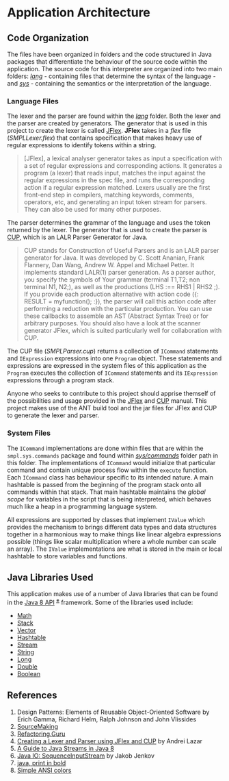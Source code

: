 # Application Architecture

## Code Organization

The files have been organized in folders and the code structured in Java packages that differentiate the behaviour of the source code within the application. The source code for this interpreter are organized into two main folders: _[lang](lang)_ - containing files that determine the syntax of the language - and _[sys](sys)_ - containing the semantics or the interpretation of the language.

### Language Files

The lexer and the parser are found within the _[lang](lang)_ folder. Both the lexer and the parser are created by generators. The generator that is used in this project to create the lexer is called [JFlex](https://jflex.de/manual.html). **JFlex** takes in a _flex_ file (_SMPLLexer.flex_) that contains specification that makes heavy use of regular expressions to identify tokens within a string.

> [JFlex], a lexical analyser generator takes as input a specification with a set of regular expressions and corresponding actions. It generates a program (a lexer) that reads input, matches the input against the regular expressions in the spec file, and runs the corresponding action if a regular expression matched. Lexers usually are the first front-end step in compilers, matching keywords, comments, operators, etc, and generating an input token stream for parsers. They can also be used for many other purposes.

The parser determines the grammar of the language and uses the token returned by the lexer. The generator that is used to create the parser is [CUP](http://www2.cs.tum.edu/projects/cup/index.php), which is an LALR Parser Generator for Java.

> CUP stands for Construction of Useful Parsers and is an LALR parser generator for Java. It was developed by C. Scott Ananian, Frank Flannery, Dan Wang, Andrew W. Appel and Michael Petter. It implements standard LALR(1) parser generation. As a parser author, you specify the symbols of Your grammar (terminal T1,T2; non terminal N1, N2;), as well as the productions (LHS :== RHS1 | RHS2 ;). If you provide each production alternative with action code ({: RESULT = myfunction(); :}), the parser will call this action code after performing a reduction with the particular production. You can use these callbacks to assemble an AST (Abstract Syntax Tree) or for arbitrary purposes. You should also have a look at the scanner generator JFlex, which is suited particularly well for collaboration with CUP.

The CUP file (_SMPLParser.cup_) returns a collection of `ICommand` statements and `IExpression` expressions into one `Program` object. These statements and expressions are expressed in the system files of this application as the `Program` executes the collection of `ICommand` statements and its `IExpression` expressions through a program stack.

Anyone who seeks to contribute to this project should apprise themself of the possibilities and usage provided in the [JFlex](https://jflex.de/manual.html) and [CUP](http://www2.cs.tum.edu/projects/cup/index.php) manual. This project makes use of the ANT build tool and the jar files for JFlex and CUP to generate the lexer and parser.

### System Files

The `ICommand` implementations are done within files that are within the `smpl.sys.commands` package and found within _[sys/commands](sys/commands)_ folder path in this folder. The implementations of `ICommand` would initialize that particular command and contain unique process flow within the `execute` function. Each `ICommand` class has behaviour specific to its intended nature. A main hashtable is passed from the beginning of the program stack onto all commands within that stack. That main hashtable maintains the _global scope_ for variables in the script that is being interpreted, which behaves much like a heap in a programming language system.

All expressions are supported by classes that implement `IValue` which provides the mechanism to brings different data types and data structures together in a harmonious way to make things like linear algebra expressions possible (things like scalar multiplication where a whole number can scale an array). The `IValue` implementations are what is stored in the main or local hashtable to store variables and functions.

## Java Libraries Used

This application makes use of a number of Java libraries that can be found in the [Java 8 API](https://docs.oracle.com/javase/8/docs/) <sup><a href="https://docs.oracle.com/javase/8/docs/api/overview-summary.html">&#8251;</a></sup> framework. Some of the libraries used include:
 - [Math](https://docs.oracle.com/javase/8/docs/api/java/lang/Math.html)
 - [Stack](https://docs.oracle.com/javase/8/docs/api/java/util/Stack.html)
 - [Vector](https://docs.oracle.com/javase/8/docs/api/java/util/Vector.html)
 - [Hashtable](https://docs.oracle.com/javase/8/docs/api/java/util/Hashtable.html)
 - [Stream](https://docs.oracle.com/javase/8/docs/api/java/util/stream/Stream.html)
 - [String](https://docs.oracle.com/javase/8/docs/api/java/lang/String.html)
 - [Long](https://docs.oracle.com/javase/8/docs/api/java/lang/Long.html)
 - [Double](https://docs.oracle.com/javase/8/docs/api/java/lang/Double.html)
 - [Boolean](https://docs.oracle.com/javase/8/docs/api/java/lang/Boolean.html)

## References

1. Design Patterns: Elements of Reusable Object-Oriented Software by Erich Gamma, Richard Helm, Ralph Johnson and John Vlissides
2. [SourceMaking](https://sourcemaking.com/)
3. [Refactoring.Guru](https://refactoring.guru/)
4. [Creating a Lexer and Parser using JFlex and CUP](https://andreil26.github.io/me/uniprojects/2019/06/21/lexer_parser.html) by Andrei Lazar
5. [A Guide to Java Streams in Java 8](https://stackify.com/streams-guide-java-8/)
6. [Java IO: SequenceInputStream](http://tutorials.jenkov.com/java-io/sequenceinputstream.html#:~:text=The%20Java%20SequenceInputStream%20combines%20two,instances%20are%20read%20in%20sequence.) by Jakob Jenkov
7. [java, print in bold](https://stackoverflow.com/questions/29109678/java-print-in-bold)
8. [Simple ANSI colors](https://gist.github.com/dainkaplan/4651352)